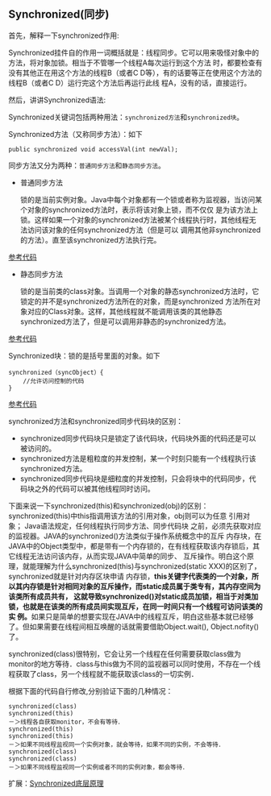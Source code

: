 ## Synchronized(同步)
首先，解释一下synchronized作用:

Synchronized挂件自的作用一词概括就是：线程同步。它可以用来吸怪对象中的方法，将对象加锁。相当于不管哪一个线程A每次运行到这个方法
时，都要检查有没有其他正在用这个方法的线程B（或者C D等），有的话要等正在使用这个方法的线程B（或者C D）运行完这个方法后再运行此线
程A，没有的话，直接运行。

然后，讲讲Synchronized语法:

Synchronized关键词包括两种用法：`synchronized方法`和`synchronized块`。

Synchronized方法（又称同步方法）：如下

    public synchronized void accessVal(int newVal);
    
同步方法又分为两种：`普通同步方法`和`静态同步方法`。

- 普通同步方法
    
    锁的是当前实例对象。Java中每个对象都有一个锁或者称为监视器，当访问某个对象的synchronized方法时，表示将该对象上锁，而不仅仅
    是为该方法上锁。这样如果一个对象的synchronized方法被某个线程执行时，其他线程无法访问该对象的任何synchronized方法（但是可以
    调用其他非synchronized的方法）。直至该synchronized方法执行完。
    
[参考代码](Synchronized.java)
    
- 静态同步方法

    锁的是当前类的class对象。当调用一个对象的静态synchronized方法时，它锁定的并不是synchronized方法所在的对象，而是synchronized
    方法所在对象对应的Class对象。这样，其他线程就不能调用该类的其他静态synchronized方法了，但是可以调用非静态的synchronized方法。

[参考代码](StaticSynchronized.java)

Synchronized块：锁的是括号里面的对象。如下

    synchronized（syncObject）{
        //允许访问控制的代码
    }

[参考代码](SynchronizedCode.java)
   
synchronized方法和synchronized同步代码块的区别：

- synchronized同步代码块只是锁定了该代码块，代码块外面的代码还是可以被访问的。
- synchronized方法是粗粒度的并发控制，某一个时刻只能有一个线程执行该synchronized方法。
- synchronized同步代码块是细粒度的并发控制，只会将块中的代码同步，代码块之外的代码可以被其他线程同时访问。

下面来说一下synchronized(this)和synchronized(obj)的区别：
synchronized(this)中this指调用该方法的引用对象，obj则可以为任意 引用对象；
Java语法规定，任何线程执行同步方法、同步代码块 之前，必须先获取对应的监视器。JAVA的synchronized()方法类似于操作系统概念中的互斥
内存块，在JAVA中的Object类型中，都是带有一个内存锁的，在有线程获取该内存锁后，其它线程无法访问该内存，从而实现JAVA中简单的同步、
互斥操作。明白这个原理，就能理解为什么synchronized(this)与synchronized(static XXX)的区别了，synchronized就是针对内存区块申请
内存锁，<strong>this关键字代表类的一个对象，所以其内存锁是针对相同对象的互斥操作，而static成员属于类专有，其内存空间为该类所有成员共有，
这就导致synchronized()对static成员加锁，相当于对类加锁，也就是在该类的所有成员间实现互斥，在同一时间只有一个线程可访问该类的实
例。</strong>如果只是简单的想要实现在JAVA中的线程互斥，明白这些基本就已经够了。但如果需要在线程间相互唤醒的话就需要借助Object.wait(), 
Object.nofity()了。

synchronized(class)很特别，它会让另一个线程在任何需要获取class做为monitor的地方等待．class与this做为不同的监视器可以同时使用，不存在一个线程获取了class，另一个线程就不能获取该class的一切实例．

根据下面的代码自行修改,分别验证下面的几种情况：

    synchronized(class)
    synchronized(this)
    －＞线程各自获取monitor，不会有等待．
    synchronized(this)
    synchronized(this)
    －＞如果不同线程监视同一个实例对象，就会等待，如果不同的实例，不会等待．
    synchronized(class)
    synchronized(class)
    －＞如果不同线程监视同一个实例或者不同的实例对象，都会等待．

扩展：[Synchronized底层原理](https://www.cnblogs.com/mingyao123/p/7424911.html)

